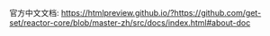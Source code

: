 官方中文文档: https://htmlpreview.github.io/?https://github.com/get-set/reactor-core/blob/master-zh/src/docs/index.html#about-doc
